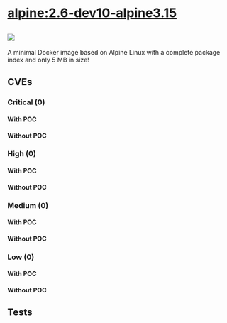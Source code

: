 # [alpine:2.6-dev10-alpine3.15](https://hub.docker.com/_/alpine?tab=tags)
![](https://img.shields.io/static/v1?label=tag&message=2.6-dev10-alpine3.15&color=blue)
---
<p>
A minimal Docker image based on Alpine Linux with a complete package index and only 5 MB in size!
</p>

## CVEs
### Critical (0)
#### With POC

#### Without POC


### High (0)
#### With POC

#### Without POC


### Medium (0)
#### With POC

#### Without POC


### Low (0)
#### With POC

#### Without POC


## Tests
